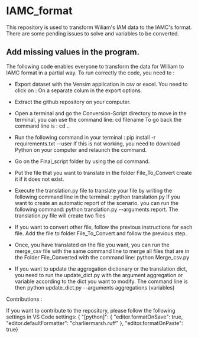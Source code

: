 # IAMC_format


This repository is used to transform Wiliam's IAM data to the IAMC's format. There are some pending issues to solve and variables to be converted. 


## Add missing values in the program.

The following code enables everyone to transform the data for William to IAMC format in a partial way.
To run correctly the code, you need to :

- Export dataset with the Vensim application in csv or excel. You need to click on : On a separate colum in the export options.
- Extract the github repository on your computer.
- Open a terminal and go the Conversion-Script directory to move in the terminal, you can use the command line: cd filename
  To go back the command line is : cd ..
- Run the following command in your terminal : pip install -r requirements.txt --user
  If this is not working, you need to download Python on your computer and relaunch the command.
- Go on the Final_script folder by using the cd command. 
- Put the file that you want to translate in the folder File_To_Convert create it if it does not exist.
- Execute the translation.py file to translate your file by writing the following command line in the terminal : python translation.py
If you want to create an automatic report of the scenario. you can run the following command: python translation.py --arguments report. 
The translation.py file will create two files 
- If you want to convert other file, follow the previous instructions for each file. Add the file to folder File_To_Convert and follow the previous step.
- Once, you have translated on the file you want, you can run the merge_csv file with the same command line to merge all files that are in the Folder File_Converted with the command line:
  python Merge_csv.py

- If you want to update the aggregation dictionary or the translation dict, you need to run the update_dict.py with the argument aggregation or variable according to the dict you want to modify.
The command line is then python update_dict.py --arguments aggregations (variables)

Contributions :

If you want to contribute to the repository, please follow the following settings in VS Code settings:
{
"[python]": {
"editor.formatOnSave": true,
"editor.defaultFormatter": "charliermarsh.ruff"
},
"editor.formatOnPaste": true}
